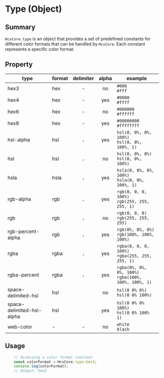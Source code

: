 # Type (Object)

## Summary
`HcvCore.type` is an object that provides a set of predefined constants for different color formats that can be handled by `HcvCore`. Each constant represents a specific color format.

## Property
|type|format|delimiter|alpha|example|
|---|---|:---:|:---:|---|
|hex3|hex|-|no|`#000` <br> `#fff`|
|hex4|hex|-|yes|`#0000` <br> `#ffff`|
|hex6|hex|-|no|`#000000` <br> `#ffffff`|
|hex8|hex|-|yes|`#00000000` <br> `#ffffffff`|
|hsl-alpha|hsl|`,`|yes|`hsl(0, 0%, 0%, 100%)` <br> `hsl(0, 0%, 100%, 1)`|
|hsl|hsl|`,`|no|`hsl(0, 0%, 0%)` <br> `hsl(0, 0%, 100%)`|
|hsla|hsla|`,`|yes|`hsla(0, 0%, 0%, 100%)` <br> `hsla(0, 0%, 100%, 1)`|
|rgb-alpha|rgb|`,`|yes|`rgb(0, 0, 0, 100%)` <br> `rgb(255, 255, 255, 1)`|
|rgb|rgb|`,`|no|`rgb(0, 0, 0)` <br> `rgb(255, 255, 255)`|
|rgb-percent-alpha|rgb|`,`|yes|`rgb(0%, 0%, 0%)` <br> `rgb(100%, 100%, 100%)`|
|rgba|rgba|`,`|yes|`rgba(0, 0, 0, 100%)` <br> `rgba(255, 255, 255, 1)`|
|rgba-percent|rgba|`,`|yes|`rgba(0%, 0%, 0%, 100%)` <br> `rgba(100%, 100%, 100%, 1)`|
|space-delimited-hsl|hsl|` `|no|`hsl(0 0% 0%)` <br> `hsl(0 0% 100%)`|
|space-delimited-hsl-alpha|hsl|` `|yes|`hsl(0 0% 0% 100%)` <br> `hsl(0 0% 100% 1)`|
|web-color|-|-|no|`white` <br> `black`|

## Usage
```javascript
    // Accessing a color format constant
    const colorFormat = HcvCore.type.hex3;
    console.log(colorFormat);
    // Output: hex3
```